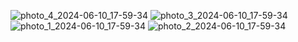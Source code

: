 ![photo_4_2024-06-10_17-59-34](https://github.com/PRiMe-MoRTy/BreakingMath/assets/165460212/373870b5-914e-462a-ab58-ee3cb01037e1)
![photo_3_2024-06-10_17-59-34](https://github.com/PRiMe-MoRTy/BreakingMath/assets/165460212/09381422-d0e9-49ae-8368-aff1017de465)
![photo_1_2024-06-10_17-59-34](https://github.com/PRiMe-MoRTy/BreakingMath/assets/165460212/dcfeb579-7ce0-4971-90c8-0afeb775cb6c)
![photo_2_2024-06-10_17-59-34](https://github.com/PRiMe-MoRTy/BreakingMath/assets/165460212/4b07d8d5-09a7-4fb0-a01b-8b9923d57ee6)
